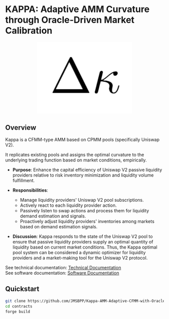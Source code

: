 # KAPPA: Adaptive AMM Curvature through Oracle-Driven Market Calibration

<div style="text-align: center;">
  <img src="docs/images/kappa logo.png" alt="Description" width="300"/>
</div>

## Overview

Kappa is a CFMM-type AMM based on CPMM pools (specifically Uniswap V2).

It replicates existing pools and assigns the optimal curvature to the underlying trading function based on market conditions, empirically.

- **Purpose**: Enhance the capital efficiency of Uniswap V2 passive liquidity providers relative to risk inventory minimization and liquidity volume fulfillment.
- **Responsibilities**:
  - Manage liquidity providers' Uniswap V2 pool subscriptions.
  - Actively react to each liquidity provider action.
  - Passively listen to swap actions and process them for liquidity demand estimation and signals.
  - Proactively adjust liquidity providers' inventories among markets based on demand estimation signals.

- **Discussion**: Kappa responds to the state of the Uniswap V2 pool to ensure that passive liquidity providers supply an optimal quantity of liquidity based on current market conditions. Thus, the Kappa optimal pool system can be considered a dynamic optimizer for liquidity providers and a market-making tool for the Uniswap V2 protocol.

See technical documentation: [Technical Documentation](https://drive.google.com/file/d/1myh-z2kM6JcR-JftVUKVxErVNJtpqPBr/view?usp=sharing)  
See software documentation: [Software Documentation](https://github.com/JMSBPP/Kappa-AMM-Adaptive-CFMM-with-Oracle-Based-Curvature-Adjustment/tree/main/docs)

## Quickstart

```bash
git clone https://github.com/JMSBPP/Kappa-AMM-Adaptive-CFMM-with-Oracle-Based-Curvature-Adjustment.git
cd contracts
forge build
```

